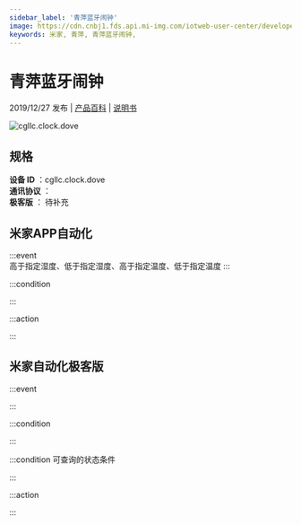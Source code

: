 ```yaml
---
sidebar_label: '青萍蓝牙闹钟'
image: https://cdn.cnbj1.fds.api.mi-img.com/iotweb-user-center/developer_1679047614797slXC8VlI.png?GalaxyAccessKeyId=AKVGLQWBOVIRQ3XLEW&Expires=9223372036854775807&Signature=Vr+/E4g6NJiExQrej/fU3ug3MIM=
keywords: 米家, 青萍, 青萍蓝牙闹钟, 
---
```

# 青萍蓝牙闹钟

2019/12/27 发布 | [产品百科](https://home.mi.com/webapp/content/baike/product/index.html?model=cgllc.clock.dove/) | [说明书](https://home.mi.com/views/introduction.html?model=cgllc.clock.dove&region=cn)

![cgllc.clock.dove](https://cdn.cnbj1.fds.api.mi-img.com/iotweb-user-center/developer_1679047614797slXC8VlI.png?GalaxyAccessKeyId=AKVGLQWBOVIRQ3XLEW&Expires=9223372036854775807&Signature=Vr+/E4g6NJiExQrej/fU3ug3MIM=)

## 规格  
> 
**设备 ID** ：cgllc.clock.dove  
**通讯协议** ：  
**极客版**  ： 待补充 


## 米家APP自动化  

:::event  
高于指定湿度、低于指定湿度、高于指定温度、低于指定温度
:::

:::condition  

:::

:::action   

:::

## 米家自动化极客版  

:::event  

:::

:::condition  

:::

:::condition 可查询的状态条件  

:::

:::action  

:::

        
